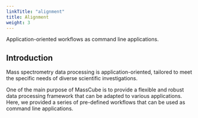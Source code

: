 ```yaml
---
linkTitle: "alignment"
title: Alignment
weight: 3
---
```


Application-oriented workflows as command line applications.

## Introduction

Mass spectrometry data processing is application-oriented, tailored to meet the specific needs of diverse scientific investigations. 

One of the main purpose of MassCube is to provide a flexible and robust data processing framework that can be adapted to various applications. Here, we provided a series of pre-defined workflows that can be used as command line applications.